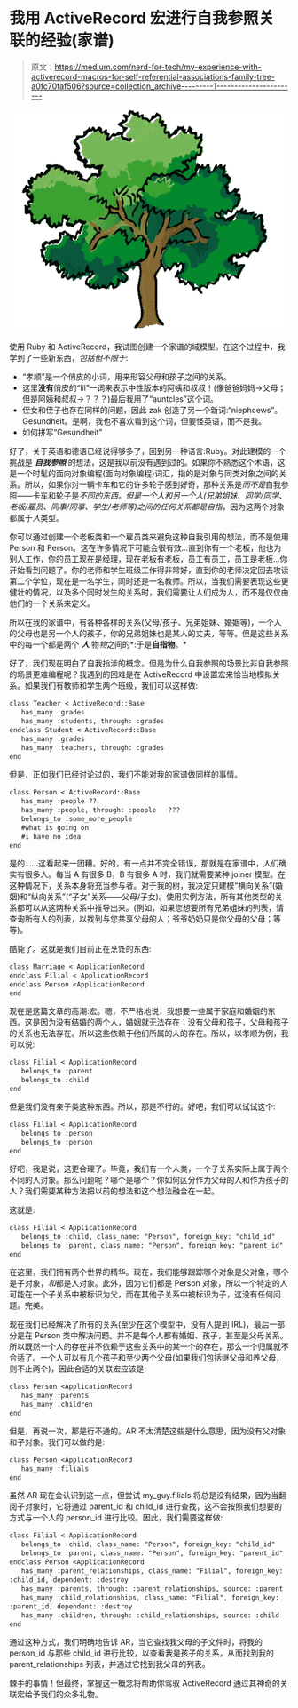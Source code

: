 # 我用 ActiveRecord 宏进行自我参照关联的经验(家谱)

> 原文：<https://medium.com/nerd-for-tech/my-experience-with-activerecord-macros-for-self-referential-associations-family-tree-a0fc70faf506?source=collection_archive---------1----------------------->

![](img/d603d8f10917509424f781b9941de31f.png)

使用 Ruby 和 ActiveRecord，我试图创建一个家谱的域模型。在这个过程中，我学到了一些新东西，*包括但不限于*:

*   “孝顺”是一个俏皮的小词，用来形容父母和孩子之间的关系。
*   这里**没有**俏皮的“lil”一词来表示中性版本的阿姨和叔叔！(像爸爸妈妈→父母；但是阿姨和叔叔→？？？)最后我用了“auntcles”这个词。
*   侄女和侄子也存在同样的问题，因此 zak 创造了另一个新词:“niephcews”。Gesundheit。是啊，我也不喜欢看到这个词，但要怪英语，而不是我。
*   如何拼写“Gesundheit”

好了，关于英语和德语已经说得够多了，回到另一种语言:Ruby。对此建模的一个挑战是 ***自我参照*** 的想法，这是我以前没有遇到过的。如果你不熟悉这个术语，这是一个时髦的面向对象编程(面向对象编程)词汇，指的是对象与同类对象之间的关系。所以，如果你对一辆卡车和它的许多轮子感到好奇，那种关系是*而不是*自我参照——卡车和轮子是*不同的东西。*但是一个人和另一个人(兄弟姐妹、同学/同学、老板/雇员、同事/同事、学生/老师等)之间的任何关系都是*自指*，因为这两个对象都属于*人*类型。

你可以通过创建一个老板类和一个雇员类来避免这种自我引用的想法，而不是使用 Person 和 Person。这在许多情况下可能会很有效…直到你有一个老板，他也为别人工作，你的员工现在是经理，现在老板有老板，员工有员工，员工是老板…你开始看到问题了。你的老师和学生班级工作得非常好，直到你的老师决定回去攻读第二个学位，现在是一名学生，同时还是一名教师。所以，当我们需要表现这些更健壮的情况，以及多个同时发生的关系时，我们需要让人们成为人，而不是仅仅由他们的一个关系来定义。

所以在我的家谱中，有各种各样的关系(父母/孩子、兄弟姐妹、婚姻等)，一个人的父母也是另一个人的孩子，你的兄弟姐妹也是某人的丈夫，等等。但是这些关系中的每一个都是两个 ***人*** 物*物*之间的*:于是**自指物**。*

好了，我们现在明白了自我指涉的概念。但是为什么自我参照的场景比非自我参照的场景更难编程呢？我遇到的困难是在 ActiveRecord 中设置宏来恰当地模拟关系。如果我们有教师和学生两个班级，我们可以这样做:

```
class Teacher < ActiveRecord::Base
   has_many :grades
   has_many :students, through: :grades
endclass Student < ActiveRecord::Base
   has_many :grades
   has_many :teachers, through: :grades
end
```

但是，正如我们已经讨论过的，我们不能对我的家谱做同样的事情。

```
class Person < ActiveRecord::Base
   has_many :people ??
   has_many :people, through: :people   ???
   belongs_to :some_more_people
   #what is going on 
   #i have no idea
end
```

是的……这看起来一团糟。好的，有一点并不完全错误，那就是在家谱中，人们确实有很多人。每当 A 有很多 B，B 有很多 A 时，我们就需要某种 joiner 模型。在这种情况下，关系本身将充当参与者。对于我的树，我决定只建模“横向关系”(婚姻)和“纵向关系”(“子女”关系——父母/子女)。使用实例方法，所有其他类型的关系都可以从这两种关系中推导出来。(例如，如果您想要所有兄弟姐妹的列表，请查询所有人的列表，以找到与您共享父母的人；爷爷奶奶只是你父母的父母；等等)。

酷毙了。这就是我们目前正在烹饪的东西:

```
class Marriage < ApplicationRecord
endclass Filial < ApplicationRecord
endclass Person <ApplicationRecord
end
```

现在是这篇文章的高潮:宏。嗯，不严格地说，我想要一些属于家庭和婚姻的东西。这是因为没有结婚的两个人，婚姻就无法存在；没有父母和孩子，父母和孩子的关系也无法存在。所以这些依赖于他们所属的人的存在。所以，以孝顺为例，我可以说:

```
class Filial < ApplicationRecord
   belongs_to :parent
   belongs_to :child
end
```

但是我们没有亲子类这种东西。所以，那是不行的。好吧，我们可以试试这个:

```
class Filial < ApplicationRecord
   belongs_to :person
   belongs_to :person
end
```

好吧，我是说，这更合理了。毕竟，我们有一个人类，一个子关系实际上属于两个不同的人对象。那么问题呢？哪个是哪个？你如何区分作为父母的人和作为孩子的人？我们需要某种方法把以前的想法和这个想法融合在一起。

这就是:

```
class Filial < ApplicationRecord
   belongs_to :child, class_name: "Person", foreign_key: "child_id"
   belongs_to :parent, class_name: "Person", foreign_key: "parent_id"
end
```

在这里，我们拥有两个世界的精华。现在，我们能够跟踪哪个对象是父对象，哪个是子对象，*和*都是人对象。此外，因为它们都是 Person 对象，所以一个特定的人可能在一个子关系中被标识为父，而在其他子关系中被标识为子，这没有任何问题。完美。

现在我们已经解决了所有的关系(至少在这个模型中，没有人提到 IRL)，最后一部分是在 Person 类中解决问题。并不是每个人都有婚姻、孩子，甚至是父母关系。所以既然一个人的存在并不依赖于这些关系中的某一个的存在，那么一个归属就不合适了。一个人可以有几个孩子和至少两个父母(如果我们包括继父母和养父母，则不止两个)，因此合适的关联宏应该是:

```
class Person <ApplicationRecord
   has_many :parents
   has_many :children
end
```

但是，再说一次，那是行不通的。AR 不太清楚这些是什么意思，因为没有父对象和子对象。我们可以做的是:

```
class Person <ApplicationRecord
   has_many :filials
end
```

虽然 AR 现在会认识到这一点，但尝试 my_guy.filials 将总是没有结果，因为当翻阅子对象时，它将通过 parent_id 和 child_id 进行查找，这不会按照我们想要的方式与一个人的 person_id 进行比较。因此，我们需要这样做:

```
class Filial < ApplicationRecord
   belongs_to :child, class_name: "Person", foreign_key: "child_id"
   belongs_to :parent, class_name: "Person", foreign_key: "parent_id"
endclass Person <ApplicationRecord
   has_many :parent_relationships, class_name: "Filial", foreign_key: :child_id, dependent: :destroy
   has_many :parents, through: :parent_relationships, source: :parent
   has_many :child_relationships, class_name: "Filial", foreign_key: :parent_id, dependent: :destroy
   has_many :children, through: :child_relationships, source: :child
end
```

通过这种方式，我们明确地告诉 AR，当它查找我父母的子文件时，将我的 person_id 与那些 child_id 进行比较，以查看我是孩子的关系，从而找到我的 parent_relationships 列表，并通过它找到我父母的列表。

棘手的事情！但最终，掌握这一概念将帮助你驾驭 ActiveRecord 通过其神奇的关联宏给予我们的众多礼物。